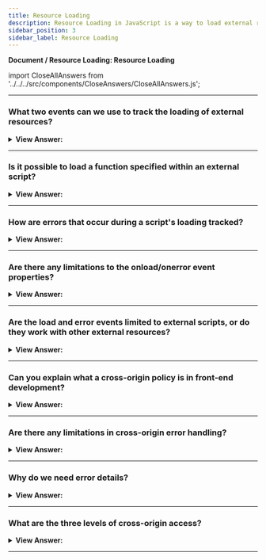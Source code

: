 ```yaml
---
title: Resource Loading
description: Resource Loading in JavaScript is a way to load external resources asynchronously. - JavaScript Interview Questions & Answers
sidebar_position: 3
sidebar_label: Resource Loading
---
```


**Document / Resource Loading: Resource Loading**

import CloseAllAnswers from '../../../src/components/CloseAnswers/CloseAllAnswers.js';

<CloseAllAnswers />

---

### What two events can we use to track the loading of external resources?

<details>
  <summary><strong>View Answer:</strong></summary>
  <div>
  <div><strong>Interview Response:</strong> The browser allows us to track the loading of external resources – scripts, iframes, pictures, and much more. We can use two events to track external resources' loading, onload and onerror. The onload event occurs when an object loads and the onerror event is triggered if an error occurs while loading an external file (e.g., a document or an image).
    </div>
  </div>
</details>

---

### Is it possible to load a function specified within an external script?

<details>
  <summary><strong>View Answer:</strong></summary>
  <div>
  <div><strong>Interview Response:</strong> Yes, we can use the script.onload event, to handle the invocation of the function. It triggers after the script is completely loaded and executed. So, in onload we can use script variables, run functions, and other implementations.
    </div><br />
  <div><strong className="codeExample">Code Example:</strong><br /><br />

  <div></div>

```js
let script = document.createElement('script');

// can load any script, from any domain
script.src = 'https://cdnjs.cloudflare.com/ajax/libs/lodash.js/4.3.0/lodash.js';
document.head.append(script);

script.onload = function () {
  // the script creates a variable "_"
  alert(_.VERSION); // shows library version
};
```

  </div>
  </div>
</details>

---

### How are errors that occur during a script's loading tracked?

<details>
  <summary><strong>View Answer:</strong></summary>
  <div>
  <div><strong>Interview Response:</strong> Errors that occur during the loading of the script can be tracked in an error event using the script.onerror property. In the case of HTTP errors, we do not know if it was an error 404 or 500 or something else, just that the loading has failed.
    </div><br />
  <div><strong className="codeExample">Code Example:</strong><br /><br />

  <div></div>

```js
let script = document.createElement('script');
script.src = 'https://example.com/404.js'; // no such script
document.head.append(script);

script.onerror = function () {
  alert('Error loading ' + this.src); // Error loading https://example.com/404.js
};
```

  </div>
  </div>
</details>

---

### Are there any limitations to the onload/onerror event properties?

<details>
  <summary><strong>View Answer:</strong></summary>
  <div>
  <div><strong>Interview Response:</strong> Yes, events onload/onerror is limited to tracking only the load outcome. Errors that may occur during script processing and execution are out of scope for these events.
    </div><br />

:::note
The onload event triggers if a script is successfully loaded, even with programming mistakes. We can use the window.onerror global handler to track script errors.
:::

  </div>
</details>

---

### Are the load and error events limited to external scripts, or do they work with other external resources?

<details>
  <summary><strong>View Answer:</strong></summary>
  <div>
  <div><strong>Interview Response:</strong> The load and error events also work for other resources, basically for any resource that has an external src. There are some limitations in functionality based on the type of source getting loaded. Most resources start loading when they load in the document. But &#8249;img&#8250; is an exception. It starts loading when it retrieves a src (*). For &#8249;iframe&#8250;, the iframe.onload event triggers when the iframe loading finishes, both for successful load and in case of an error. That is for historical purposes.
    </div><br />
  <div><strong className="codeExample">Code Example:</strong><br /><br />

  <div></div>

```js
let img = document.createElement('img');
img.src = 'https://js.cx/clipart/train.gif'; // (*)

img.onload = function () {
  alert(`Image loaded, size ${img.width}x${img.height}`);
};

img.onerror = function () {
  alert('Error occurred while loading image');
};
```

  </div>
  </div>
</details>

---

### Can you explain what a cross-origin policy is in front-end development?

<details>
  <summary><strong>View Answer:</strong></summary>
  <div>
  <div><strong>Interview Response:</strong> There is a rule: scripts from one site cannot access the other site's contents. So, a script at https://facebook.com cannot read the user’s mailbox at https://gmail.com. Or, to be more precise, one origin (domain/port/protocol triplet) cannot access the content from another one. So even if we have a subdomain or just another port, these are different origins with no access to each other.
    </div>
  </div>
</details>

---

### Are there any limitations in cross-origin error handling?

<details>
  <summary><strong>View Answer:</strong></summary>
  <div>
  <div><strong>Interview Response:</strong> Yes, the details differ depending on the browser, but the concept is the same: all information about a script's internals, including error stack traces, is concealed because it comes from a different domain or sub-domain.
    </div>
  </div>
</details>

---

### Why do we need error details?

<details>
  <summary><strong>View Answer:</strong></summary>
  <div>
  <div><strong>Interview Response:</strong> There are many services (and we can build our own) that listen for global errors using window.onerror, save errors, and provide an interface to access and analyze them. That is great, as we can see actual errors triggered by our users. But if a script comes from another origin, then there is not much information about its errors, as we’ve just seen.
    </div>
  </div>
</details>

---

### What are the three levels of cross-origin access?

<details>
  <summary><strong>View Answer:</strong></summary>
  <div>
  <div><strong>Interview Response:</strong> There are three levels of cross-origin access including no cross-origin attribute, crossorigin = "anonymous", and crossorigin = "use-credentials". In the first level, no cross-origin attribute does not allow or strictly prohibits cross-origin access. The second level is access allowed if the server responds with the header Access-Control-Allow-Origin with * or our origin. The browser does not send authorization information and cookies to the remote server. The last level of cross-origin use credentials that allow access if the server returns the headers Access-Control-Allow-Origin with our origin and Access-Control-Allow-Credentials: true. The browser communicates with the remote server by sending authorization information and cookies.
    </div><br />
  <div><strong className="codeExample">Code Example:</strong> crossorigin = "anonymous"<br /><br />

  <div></div>

```html
<script>
  window.onerror = function (message, url, line, col, errorObj) {
    alert(`${message}\n${url}, ${line}:${col}`);
  };
</script>
<script
  crossorigin="anonymous"
  src="https://cors.javascript.info/article/onload-onerror/crossorigin/error.js"
></script>
```

  </div>
  </div>
</details>

---
